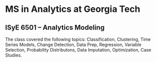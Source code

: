 # MS in Analytics at Georgia Tech

## ISyE 6501 – Analytics Modeling

The class covered the following topics: Classification, Clustering, Time Series Models, Change Detection, Data Prep, Regression, Variable Selection, Probability Distributons, Data Imputation, Optimization, Case Studies.

